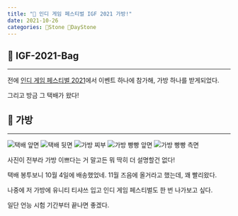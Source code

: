 ```yaml
---
title: "🌱 인디 게임 페스티벌 IGF 2021 가방!"
date: 2021-10-26
categories: 🗿Stone 🌱DayStone
---
```


## 🗿 IGF-2021-Bag

---

전에 [인디 게임 페스티벌 2021](https://mascari4615.github.io/posts/igf-2021/)에서 이벤트 하나에 참가해, 가방 하나를 받게되었다.  

그리고 방금 그 택배가 왔다!

## 🗿 가방

---

![택배 앞면](https://user-images.githubusercontent.com/55438621/138801125-d81d8043-3a03-4566-8576-ee31f5fb0531.jpg)
![택배 뒷면](https://user-images.githubusercontent.com/55438621/138801134-3481e401-a90a-4cf7-afdb-53710786f55f.jpg)
![가방 찌부](https://user-images.githubusercontent.com/55438621/138801136-486030d0-59ca-427e-a74d-2cf3e01244b7.jpg)
![가방 빵빵 앞면](https://user-images.githubusercontent.com/55438621/138801143-13a8d979-dc6c-465c-b09e-dd17213fd2d0.jpg)
![가방 빵빵 측면](https://user-images.githubusercontent.com/55438621/138801142-c720681d-a40f-4ec8-a446-97f137193f01.jpg)

사진이 전부라 가방 이쁘다는 거 말고든 뭐 딱히 더 설명할건 없다!

택배 봉투보니 10월 4일에 배송했었네. 11월 즈음에 올거라고 했는데, 꽤 빨리왔다.  

나중에 저 가방에 유니티 티샤쓰 입고 인디 게임 페스티벌도 한 번 나가보고 싶다.

일단 언능 시험 기간부터 끝나면 좋겠다.
